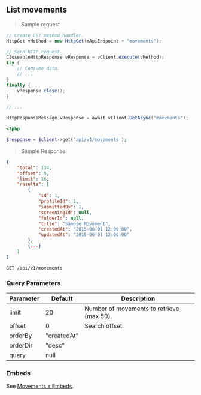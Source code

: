 ## List movements

> Sample request

```java
// Create GET method handler.
HttpGet vMethod = new HttpGet(mApiEndpoint + "movements");

// Send HTTP request.
CloseableHttpResponse vResponse = vClient.execute(vMethod);
try {
    // Consume data.
    // ...
}
finally {
    vResponse.close();
}
```

```c
// ...
```

```csharp
HttpResponseMessage vResponse = await vClient.GetAsync("movements");
```

```php
<?php

$response = $client->get('api/v1/movements');
```

> Sample Response

```json
{
    "total": 134,
    "offset": 0,
    "limit": 16,
    "results": [
        {
            "id": 1,
            "profileId": 1,
            "submittedBy": 1,
            "screeningId": null,
            "folderId": null,
            "title": "Sample Movement",
            "createdAt": "2015-06-01 12:00:00",
            "updatedAt": "2015-06-01 12:00:00"
        },
        {...}
    ]
}
```

`GET /api/v1/movements`

### Query Parameters

Parameter | Default | Description
--------- | ------- | -----------
limit | 20 | Number of movements to retrieve (max 50).
offset | 0 | Search offset.
orderBy | "createdAt" |
orderDir | "desc" |
query | null |

### Embeds

See [Movements &raquo; Embeds](#embeds-for-movements).
